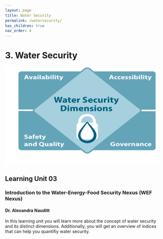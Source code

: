 ```yaml
---
layout: page
title: Water Security
permalink: /watersecurity/
has_children: true
nav_order: 4
---
```

# 3. Water Security

![Water Security Banner](/assets/water-dimensions.png)

## Learning Unit 03
### Introduction to the Water-Energy-Food Security Nexus (WEF Nexus)
#### Dr. Alexandra Nauditt 
 

In this learning unit you will learn more about the concept of water security and its distinct 
dimensions. Additionally, you will get an overview of indices that can help you  quantifiy water security.
